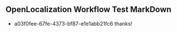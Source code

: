 ## OpenLocalization Workflow Test MarkDown
* a03f0fee-67fe-4373-bf87-e1e1abb21fc6 thanks!

<!--HONumber=Jul16_HO4-->


